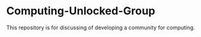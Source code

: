 # Computing-Unlocked-Group
This repository is for discussing of developing a community for computing.
